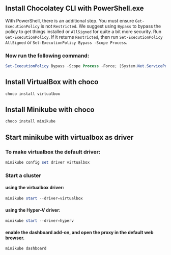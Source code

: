 ## Install Chocolatey CLI with PowerShell.exe

With PowerShell, there is an additional step. You must ensure `Get-ExecutionPolicy` is not `Restricted`. We suggest using `Bypass` to bypass the policy to get things installed or `AllSigned` for quite a bit more security.
Run `Get-ExecutionPolicy`. If it returns `Restricted`, then run `Set-ExecutionPolicy AllSigned` or `Set-ExecutionPolicy Bypass -Scope Process`.
### Now run the following command:
```powershell
Set-ExecutionPolicy Bypass -Scope Process -Force; [System.Net.ServicePointManager]::SecurityProtocol = [System.Net.ServicePointManager]::SecurityProtocol -bor 3072; iex ((New-Object System.Net.WebClient).DownloadString('https://community.chocolatey.org/install.ps1'))
```

## Install VirtualBox with choco
```powershell
choco install virtualbox
```

## Install Minikube with choco
```powershell
choco install minikube
```

## Start minikube with virtualbox as driver
### To make virtualbox the default driver:
```powershell
minikube config set driver virtualbox
```
### Start a cluster
#### using the virtualbox driver:
```powershell
minikube start --driver=virtualbox
```
#### using the Hyper-V driver:
```powershell
minikube start --driver=hyperv
```
#### enable the dashboard add-on, and open the proxy in the default web browser.
```powershell
minikube dashboard
```
